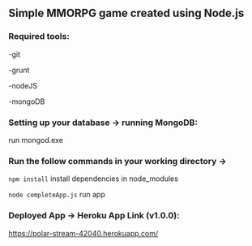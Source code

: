 ## Simple MMORPG game created using Node.js

### Required tools:

-git

-grunt

-nodeJS

-mongoDB


### Setting up your database -> running MongoDB:
run mongod.exe

### Run the follow commands in your working directory -> 
``` npm install ``` install dependencies in node_modules

``` node completeApp.js ``` run app

### Deployed App -> Heroku App Link (v1.0.0):

https://polar-stream-42040.herokuapp.com/
